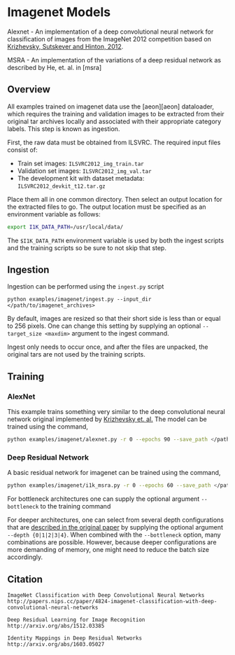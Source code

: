 # Imagenet Models
Alexnet - An implementation of a deep convolutional neural network for
classification of images from the ImageNet 2012 competition based on
[Krizhevsky, Sutskever and Hinton, 2012][kriz].

MSRA - An implementation of the variations of a deep residual network as described by He, et. al. in [msra]
## Overview
All examples trained on imagenet data use the [aeon][aeon] dataloader, which requires the training and validation images to be extracted from their original tar archives locally and associated with their appropriate category labels.  This step is known as ingestion.

First, the raw data must be obtained from ILSVRC.  The required input files consist of:
 - Train set images: `ILSVRC2012_img_train.tar`
 - Validation set images: `ILSVRC2012_img_val.tar`
 - The development kit with dataset metadata: `ILSVRC2012_devkit_t12.tar.gz`

Place them all in one common directory.  Then select an output location for the extracted files to go.  The output location must be specified as an environment variable as follows:

```bash
export I1K_DATA_PATH=/usr/local/data/
```

The `$I1K_DATA_PATH` environment variable is used by both the ingest scripts and the training scripts so be sure to not skip that step.

## Ingestion
Ingestion can be performed using the `ingest.py` script

```
python examples/imagenet/ingest.py --input_dir </path/to/imagenet_archives>
```

By default, images are resized so that their short side is less than or equal to 256 pixels.  One can change this setting by supplying an optional `--target_size <maxdim>` argument to the ingest command.

Ingest only needs to occur once, and after the files are unpacked, the original tars are not used by the training scripts.


## Training
### AlexNet
This example trains something very similar to the deep convolutional neural network original implemented by [Krizhevsky et. al.][kriz]  The model can be trained using the command,
```bash
python examples/imagenet/alexnet.py -r 0 --epochs 90 --save_path </path/to/save/>
```

### Deep Residual Network
A basic residual network for imagenet can be trained using the command,
```bash
python examples/imagenet/i1k_msra.py -r 0 --epochs 60 --save_path </path/to/save>
```

For bottleneck architectures one can supply the optional argument `--bottleneck` to the training command

For deeper architectures, one can select from several depth configurations that are [described in the original paper][msra1] by supplying the optional argument `--depth {0|1|2|3|4}`.  When combined with the `--bottleneck` option, many combinations are possible.  However, because deeper configurations are more demanding of memory, one might need to reduce the batch size accordingly.


## Citation
```
ImageNet Classification with Deep Convolutional Neural Networks
http://papers.nips.cc/paper/4824-imagenet-classification-with-deep-convolutional-neural-networks
```

```
Deep Residual Learning for Image Recognition
http://arxiv.org/abs/1512.03385
```
```
Identity Mappings in Deep Residual Networks
http://arxiv.org/abs/1603.05027
```
   [kriz]: <http://papers.nips.cc/paper/4824-imagenet-classification-with-deep-convolutional-neural-networks>
   [msra1]: <http://arxiv.org/abs/1512.03385>
   [msra2]: <http://arxiv.org/abs/1603.05027>

